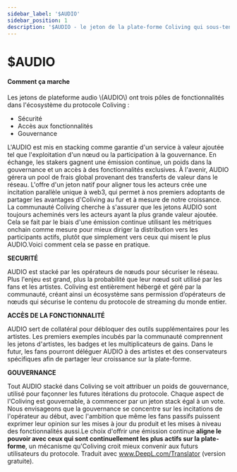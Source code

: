 ```yaml
---
sidebar_label: '$AUDIO'
sidebar_position: 1
description: '$AUDIO - le jeton de la plate-forme Coliving qui sous-tend les actions à valeur ajoutée dans Coliving'
---
```


# $AUDIO

#### Comment ça marche

Les jetons de plateforme audio \\(AUDIO\\) ont trois pôles de fonctionnalités dans l'écosystème du protocole Coliving :

* Sécurité
* Accès aux fonctionnalités
* Gouvernance

L'AUDIO est mis en stacking comme garantie d'un service à valeur ajoutée tel que l'exploitation d'un nœud ou la participation à la gouvernance. En échange, les stakers gagnent une émission continue, un poids dans la gouvernance et un accès à des fonctionnalités exclusives. À l'avenir, AUDIO gérera un pool de frais global provenant des transferts de valeur dans le réseau. L'offre d'un jeton natif pour aligner tous les acteurs crée une incitation parallèle unique à web3, qui permet à nos premiers adoptants de partager les avantages d'Coliving au fur et à mesure de notre croissance. La communauté Coliving cherche à s'assurer que les jetons AUDIO sont toujours acheminés vers les acteurs ayant la plus grande valeur ajoutée. Cela se fait par le biais d'une émission continue utilisant les métriques onchain comme mesure pour mieux diriger la distribution vers les participants actifs, plutôt que simplement vers ceux qui misent le plus AUDIO.Voici comment cela se passe en pratique.

**SECURITÉ**

AUDIO est stacké par les opérateurs de nœuds pour sécuriser le réseau. Plus l'enjeu est grand, plus la probabilité que leur nœud soit utilisé par les fans et les artistes. Coliving est entièrement hébergé et géré par la communauté, créant ainsi un écosystème sans permission d’opérateurs de nœuds qui sécurise le contenu du protocole de streaming du monde entier.

**ACCÈS DE LA FONCTIONNALITÉ**

AUDIO sert de collatéral pour débloquer des outils supplémentaires pour les artistes. Les premiers exemples incubés par la communauté comprennent les jetons d'artistes, les badges et les multiplicateurs de gains. Dans le futur, les fans pourront déléguer AUDIO à des artistes et des conservateurs spécifiques afin de partager leur croissance sur la plate-forme.

**GOUVERNANCE**

Tout AUDIO stacké dans Coliving se voit attribuer un poids de gouvernance, utilisé pour façonner les futures itérations du protocole. Chaque aspect de l'Coliving est gouvernable, à commencer par un jeton stack égal à un vote. Nous envisageons que la gouvernance se concentre sur les incitations de l'opérateur au début, avec l'ambition que même les fans passifs puissent exprimer leur opinion sur les mises à jour du produit et les mises à niveau des fonctionnalités aussi.Le choix d'offrir une émission continue **aligne le pouvoir avec ceux qui sont continuellement les plus actifs sur la plate-forme**, un mécanisme qu'Coliving croit mieux convenir aux futurs utilisateurs du protocole. Traduit avec www.DeepL.com/Translator (version gratuite).
